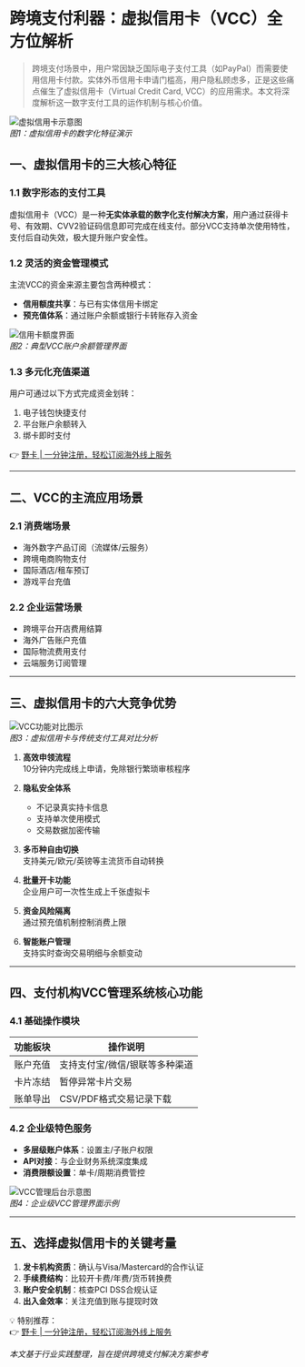 # 跨境支付利器：虚拟信用卡（VCC）全方位解析

> 跨境支付场景中，用户常因缺乏国际电子支付工具（如PayPal）而需要使用信用卡付款。实体外币信用卡申请门槛高，用户隐私顾虑多，正是这些痛点催生了虚拟信用卡（Virtual Credit Card, VCC）的应用需求。本文将深度解析这一数字支付工具的运作机制与核心价值。

![虚拟信用卡示意图](https://bbtdd.com/wp-content/uploads/img/42934554824.webp)  
*图1：虚拟信用卡的数字化特征演示*

## 一、虚拟信用卡的三大核心特征
### 1.1 数字形态的支付工具
虚拟信用卡（VCC）是一种**无实体承载的数字化支付解决方案**，用户通过获得卡号、有效期、CVV2验证码信息即可完成在线支付。部分VCC支持单次使用特性，支付后自动失效，极大提升账户安全性。

### 1.2 灵活的资金管理模式
主流VCC的资金来源主要包含两种模式：
- **信用额度共享**：与已有实体信用卡绑定
- **预充值体系**：通过账户余额或银行卡转账存入资金

![信用卡额度界面](https://bbtdd.com/wp-content/uploads/img/60374748743942.webp)  
*图2：典型VCC账户余额管理界面*

### 1.3 多元化充值渠道
用户可通过以下方式完成资金划转：
1. 电子钱包快捷支付
2. 平台账户余额转入
3. 绑卡即时支付

👉 [野卡 | 一分钟注册，轻松订阅海外线上服务](https://bbtdd.com/yeka)

---

## 二、VCC的主流应用场景
### 2.1 消费端场景
- 海外数字产品订阅（流媒体/云服务）
- 跨境电商购物支付
- 国际酒店/租车预订
- 游戏平台充值

### 2.2 企业运营场景
- 跨境平台开店费用结算
- 海外广告账户充值
- 国际物流费用支付
- 云端服务订阅管理

---

## 三、虚拟信用卡的六大竞争优势
![VCC功能对比图示](https://bbtdd.com/wp-content/uploads/img/313336893734.webp)  
*图3：虚拟信用卡与传统支付工具对比分析*

1. **高效申领流程**  
   10分钟内完成线上申请，免除银行繁琐审核程序

2. **隐私安全体系**  
   - 不记录真实持卡信息
   - 支持单次使用模式
   - 交易数据加密传输

3. **多币种自由切换**  
   支持美元/欧元/英镑等主流货币自动转换

4. **批量开卡功能**  
   企业用户可一次性生成上千张虚拟卡

5. **资金风险隔离**  
   通过预充值机制控制消费上限

6. **智能账户管理**  
   支持实时查询交易明细与余额变动

---

## 四、支付机构VCC管理系统核心功能
### 4.1 基础操作模块
| 功能板块 | 操作说明 |
|---------|---------|
| 账户充值 | 支持支付宝/微信/银联等多种渠道 |
| 卡片冻结 | 暂停异常卡片交易 |
| 账单导出 | CSV/PDF格式交易记录下载 |

### 4.2 企业级特色服务
- **多层级账户体系**：设置主/子账户权限
- **API对接**：与企业财务系统深度集成
- **消费限额设置**：单卡/周期消费管控

![VCC管理后台示意图](https://bbtdd.com/wp-content/uploads/img/94948920660030.webp)  
*图4：企业级VCC管理界面示例*

---

## 五、选择虚拟信用卡的关键考量
1. **发卡机构资质**：确认与Visa/Mastercard的合作认证
2. **手续费结构**：比较开卡费/年费/货币转换费
3. **账户安全机制**：核查PCI DSS合规认证
4. **出入金效率**：关注充值到账与提现时效

💡 特别推荐：  
👉 [野卡 | 一分钟注册，轻松订阅海外线上服务](https://bbtdd.com/yeka)

*本文基于行业实践整理，旨在提供跨境支付解决方案参考*